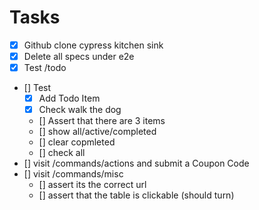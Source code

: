 # Tasks
- [x] Github clone cypress kitchen sink
- [x] Delete all specs under e2e
- [x] Test <your app url>/todo
- [] Test
    - [x] Add Todo Item
    - [x] Check walk the dog
    - [] Assert that there are 3 items
    - [] show all/active/completed
    - [] clear copmleted
    - [] check all
- [] visit /commands/actions and submit a Coupon Code
- [] visit /commands/misc
    - [] assert its the correct url
    - [] assert that the table is clickable (should turn)
